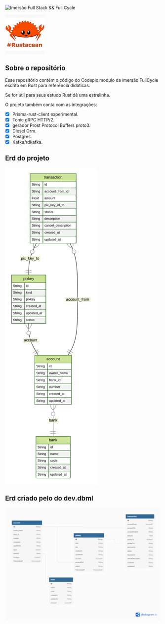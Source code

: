 ![Imersão Full Stack && Full Cycle](https://events-fullcycle.s3.amazonaws.com/events-fullcycle/static/site/img/grupo_4417.png)

![rust](https://github.com/fernandomarca/rust-codepix/blob/main/prisma/r.jpg)

## Sobre o repositório

Esse repositório contém o código do Codepix modulo da imersão FullCycle escrito em Rust para referência didáticas.

Se for útil para seus estudo Rust dê uma estrelinha.

O projeto também conta com as integrações:

- [x] Prisma-rust-client experimental.
- [x] Tonic gRPC HTTP/2.
- [x] gerador Prost Protocol Buffers proto3.
- [x] Diesel Orm.
- [x] Postgres.
- [x] Kafka/rdkafka.

## Erd do projeto

![erd](https://github.com/fernandomarca/rust-codepix/blob/main/prisma/erd.svg)

## Erd criado pelo do dev.dbml

![dbml](https://github.com/fernandomarca/rust-codepix/blob/main/prisma/dbml/bdml.png)
